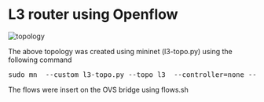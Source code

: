# L3 router using Openflow
![topology](https://github.com/vishpat/mininet-samples/raw/master/l3-router/topo.png)

The above topology was created using mininet (l3-topo.py) using the following command

<pre>
sudo mn  --custom l3-topo.py --topo l3  --controller=none --mac
</pre>

The flows were insert on the OVS bridge using flows.sh 
